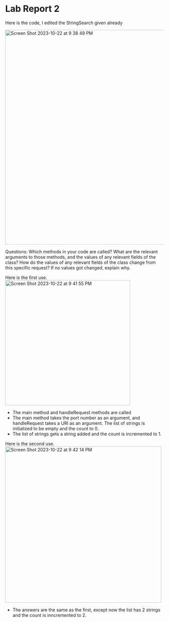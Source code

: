 # Lab Report 2

Here is the code, I edited the StringSearch given already

<img width="681" alt="Screen Shot 2023-10-22 at 9 38 49 PM" src="https://github.com/jmmendelson/cse15l-lab-reports/assets/130113062/c568dd94-cae3-4c35-9361-d92da341250f">  

Questions:
Which methods in your code are called?
What are the relevant arguments to those methods, and the values of any relevant fields of the class?
How do the values of any relevant fields of the class change from this specific request? If no values got changed, explain why.

Here is the first use.  
<img width="397" alt="Screen Shot 2023-10-22 at 9 41 55 PM" src="https://github.com/jmmendelson/cse15l-lab-reports/assets/130113062/728b309e-0a8d-4f8b-8da5-d5570b643502">
- The main method and handleRequest methods are called
- The main method takes the port number as an argument, and handleRequest takes a URI as an argument.
  The list of strings is initialized to be empty and the count to 0.
- The list of strings gets a string added and the count is incremented to 1.


Here is the second use.  
<img width="496" alt="Screen Shot 2023-10-22 at 9 42 14 PM" src="https://github.com/jmmendelson/cse15l-lab-reports/assets/130113062/d3ec81bf-aeba-46bf-a4f8-dd128f1e0205">
- The answers are the same as the first, except now the list has 2 strings and the count is inncremented to 2.
